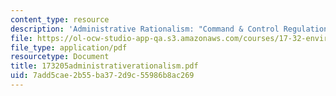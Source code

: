 ```yaml
---
content_type: resource
description: 'Administrative Rationalism: "Command & Control Regulation"'
file: https://ol-ocw-studio-app-qa.s3.amazonaws.com/courses/17-32-environmental-politics-and-policy-spring-2003/7add5cae2b55ba372d9c55986b8ac269_173205administrativerationalism.pdf
file_type: application/pdf
resourcetype: Document
title: 173205administrativerationalism.pdf
uid: 7add5cae-2b55-ba37-2d9c-55986b8ac269
---
```

